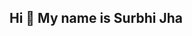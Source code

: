## Hi 👋 My name is Surbhi Jha

<!--
**surbhi-codes/surbhi-codes** is a ✨ _special_ ✨ repository because its `README.md` (this file) appears on your GitHub profile.


- 🌍 I'm based in India.
- ✉️ You can contact me at [jhasurbhi21@gmail.com]
- 🔭 I’m currently working on ...
- 🌱 I’m currently learning Javascript
- 🤝 I’m open to collaborating on other frontend projects and ideas.
- 💬 Ask me about ...
- ⚡ Fun fact: ...
-->
